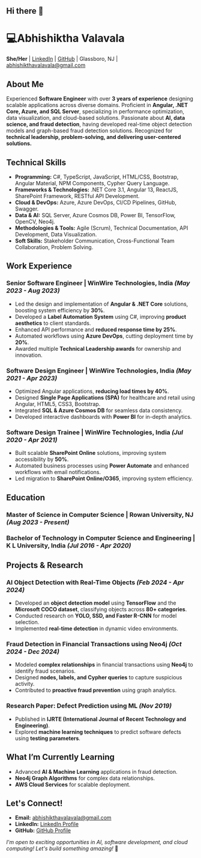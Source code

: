 ## Hi there 👋

# 💻Abhishiktha Valavala

**She/Her** | [LinkedIn](www.linkedin.com/in/abhishikthav) | [GitHub](https://github.com/abhishiktha2610) | Glassboro, NJ | abhishikthavalavala@gmail.com 

## About Me
Experienced **Software Engineer** with over **3 years of experience** designing scalable applications across diverse domains. Proficient in **Angular, .NET Core, Azure, and SQL Server**, specializing in performance optimization, data visualization, and cloud-based solutions. Passionate about **AI, data science, and fraud detection**, having developed real-time object detection models and graph-based fraud detection solutions. Recognized for **technical leadership, problem-solving, and delivering user-centered solutions.**

## Technical Skills
- **Programming:** C#, TypeScript, JavaScript, HTML/CSS, Bootstrap, Angular Material, NPM Components, Cypher Query Language.
- **Frameworks & Technologies:** .NET Core 3.1, Angular 13, ReactJS, SharePoint Framework, RESTful API Development.
- **Cloud & DevOps:** Azure, Azure DevOps, CI/CD Pipelines, GitHub, Swagger.
- **Data & AI:** SQL Server, Azure Cosmos DB, Power BI, TensorFlow, OpenCV, Neo4j.
- **Methodologies & Tools:** Agile (Scrum), Technical Documentation, API Development, Data Visualization.
- **Soft Skills:** Stakeholder Communication, Cross-Functional Team Collaboration, Problem Solving.

## Work Experience
### **Senior Software Engineer** | WinWire Technologies, India _(May 2023 - Aug 2023)_
- Led the design and implementation of **Angular & .NET Core** solutions, boosting system efficiency by **30%**.
- Developed a **Label Automation System** using C#, improving **product aesthetics** to client standards.
- Enhanced API performance and **reduced response time by 25%**.
- Automated workflows using **Azure DevOps**, cutting deployment time by **20%**.
- Awarded multiple **Technical Leadership awards** for ownership and innovation.

### **Software Design Engineer** | WinWire Technologies, India _(May 2021 - Apr 2023)_
- Optimized Angular applications, **reducing load times by 40%**.
- Designed **Single Page Applications (SPA)** for healthcare and retail using Angular, HTML5, CSS3, Bootstrap.
- Integrated **SQL & Azure Cosmos DB** for seamless data consistency.
- Developed interactive dashboards with **Power BI** for in-depth analytics.

### **Software Design Trainee** | WinWire Technologies, India _(Jul 2020 - Apr 2021)_
- Built scalable **SharePoint Online** solutions, improving system accessibility by **50%**.
- Automated business processes using **Power Automate** and enhanced workflows with email notifications.
- Led migration to **SharePoint Online/O365**, improving system efficiency.

## Education
### **Master of Science in Computer Science** | Rowan University, NJ _(Aug 2023 - Present)_
### **Bachelor of Technology in Computer Science and Engineering** | K L University, India _(Jul 2016 - Apr 2020)_

## Projects & Research
### **AI Object Detection with Real-Time Objects** _(Feb 2024 - Apr 2024)_
- Developed an **object detection model** using **TensorFlow** and the **Microsoft COCO dataset**, classifying objects across **80+ categories**.
- Conducted research on **YOLO, SSD, and Faster R-CNN** for model selection.
- Implemented **real-time detection** in dynamic video environments.

### **Fraud Detection in Financial Transactions using Neo4j** _(Oct 2024 - Dec 2024)_
- Modeled **complex relationships** in financial transactions using **Neo4j** to identify fraud scenarios.
- Designed **nodes, labels, and Cypher queries** to capture suspicious activity.
- Contributed to **proactive fraud prevention** using graph analytics.

### **Research Paper: Defect Prediction using ML** _(Nov 2019)_
- Published in **IJRTE (International Journal of Recent Technology and Engineering)**.
- Explored **machine learning techniques** to predict software defects using **testing parameters**.

## What I’m Currently Learning
- Advanced **AI & Machine Learning** applications in fraud detection.
- **Neo4j Graph Algorithms** for complex data relationships.
- **AWS Cloud Services** for scalable deployment.

## Let's Connect!
- **Email:** abhishikthavalavala@gmail.com
- **LinkedIn:** [LinkedIn Profile](www.linkedin.com/in/abhishikthav)
- **GitHub:** [GitHub Profile](https://github.com/abhishiktha2610)

_I'm open to exciting opportunities in AI, software development, and cloud computing! Let's build something amazing!_ 🚀

